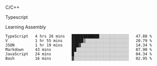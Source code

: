 <p>C/C++</p>
<p> Typescript</p>
<p>Learning Assembly</p>

<!--START_SECTION:waka-->

```text
TypeScript   4 hrs 26 mins   ████████████░░░░░░░░░░░░░   47.88 %
V            1 hr 55 mins    █████▒░░░░░░░░░░░░░░░░░░░   20.79 %
JSON         1 hr 19 mins    ███▓░░░░░░░░░░░░░░░░░░░░░   14.34 %
Markdown     43 mins         ██░░░░░░░░░░░░░░░░░░░░░░░   07.90 %
JavaScript   24 mins         █░░░░░░░░░░░░░░░░░░░░░░░░   04.34 %
Bash         16 mins         ▓░░░░░░░░░░░░░░░░░░░░░░░░   02.95 %
```

<!--END_SECTION:waka-->
